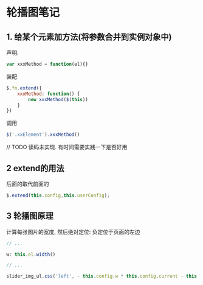 # 轮播图笔记

## 1. 给某个元素加方法(将参数合并到实例对象中)
声明: 
```javascript
var xxxMethod = function(el){}
```
  
装配  
```javascript  
$.fn.extend({
    xxxMethod: function() {
        new xxxMethod($(this))
    }
})
```

调用
```javascript
$('.xxElement').xxxMethod()
```

// TODO 读码未实现. 有时间需要实践一下是否好用

## 2 extend的用法
后面的取代前面的
```javascript
$.extend(this.config,this.userConfig);
```

## 3 轮播图原理
计算每张图片的宽度, 然后绝对定位: 负定位于页面的左边
```javascript
// ...

w: this.el.width()

// ...

slider_img_ul.css('left', - this.config.w * this.config.current - this.config.w)
```